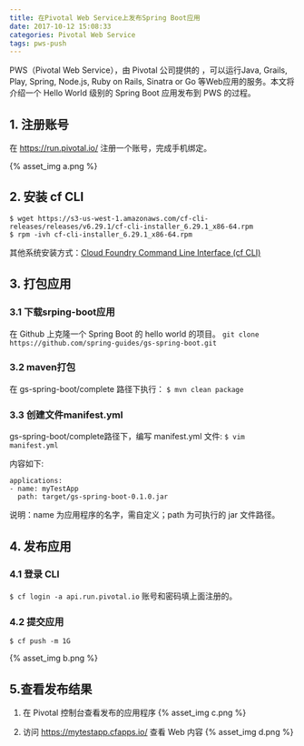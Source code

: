 ```yaml
---
title: 在Pivotal Web Service上发布Spring Boot应用
date: 2017-10-12 15:08:33
categories: Pivotal Web Service
tags: pws-push
---
```


PWS（Pivotal Web Service），由 Pivotal 公司提供的 ，可以运行Java, Grails, Play, Spring, Node.js, Ruby on Rails, Sinatra or Go 等Web应用的服务。本文将介绍一个 Hello World 级别的 Spring Boot 应用发布到 PWS 的过程。

## 1. 注册账号
在 https://run.pivotal.io/ 注册一个账号，完成手机绑定。

{% asset_img a.png %}

## 2. 安装 cf CLI

    $ wget https://s3-us-west-1.amazonaws.com/cf-cli-releases/releases/v6.29.1/cf-cli-installer_6.29.1_x86-64.rpm
    $ rpm -ivh cf-cli-installer_6.29.1_x86-64.rpm
    
其他系统安装方式：[Cloud Foundry Command Line Interface (cf CLI)](http://docs.run.pivotal.io/cf-cli/install-go-cli.html)    


## 3. 打包应用
### 3.1 下载srping-boot应用
在 Github 上克隆一个 Spring Boot 的 hello world 的项目。
`git clone https://github.com/spring-guides/gs-spring-boot.git`

### 3.2 maven打包
在 gs-spring-boot/complete 路径下执行：
`$ mvn clean package`

### 3.3 创建文件manifest.yml
gs-spring-boot/complete路径下，编写 manifest.yml 文件:
`$ vim manifest.yml`

内容如下:

    applications:
    - name: myTestApp
      path: target/gs-spring-boot-0.1.0.jar
      
说明：name 为应用程序的名字，需自定义；path 为可执行的 jar 文件路径。      

## 4. 发布应用
### 4.1 登录 CLI
`$ cf login -a api.run.pivotal.io`
账号和密码填上面注册的。

### 4.2 提交应用
`$ cf push -m 1G`

{% asset_img b.png %}

## 5.查看发布结果
1. 在 Pivotal 控制台查看发布的应用程序
{% asset_img c.png %}

2. 访问 https://mytestapp.cfapps.io/ 查看 Web 内容
{% asset_img d.png %}